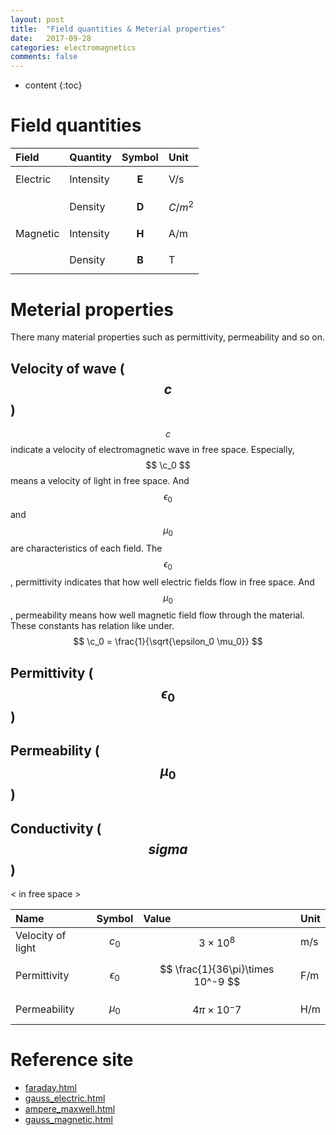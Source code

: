 ```yaml
---
layout: post
title:  "Field quantities & Meterial properties"
date:   2017-09-28
categories: electromagnetics
comments: false
---
```


<script type="text/javascript" src="http://cdn.mathjax.org/mathjax/latest/MathJax.js?config=TeX-AMS-MML_HTMLorMML"></script>

* content
{:toc}

# Field quantities

|   Field  |  Quantity |      Symbol     |     Unit    |
| :------- | :-------- | :-------------- | :---------- |
| Electric | Intensity | $$ \mathbf{E} $$ |     V/s     |  
|          | Density   | $$ \mathbf{D} $$ | $$ C/m^2 $$ |  
| Magnetic | Intensity | $$ \mathbf{H} $$ |     A/m     |  
|          | Density   | $$ \mathbf{B} $$ |      T      |  

# Meterial properties   
There many material properties such as permittivity, permeability and so on.

## Velocity of wave ($$ c $$)  
$$ c $$ indicate a velocity of electromagnetic wave in free space. Especially, $$ \c_0 $$ means a velocity of light in free space. And $$ \epsilon_0 $$ and $$ \mu_0 $$ are characteristics of each field. The $$ \epsilon_0 $$, permittivity indicates that how well electric fields flow in free space. And $$ \mu_0 $$, permeability means how well magnetic field flow through the material.
These constants has relation like under.   
$$ \c_0 = \frac{1}{\sqrt{\epsilon_0 \mu_0}} $$


## Permittivity ($$ \epsilon_0 $$)

## Permeability ($$ \mu_0 $$)

## Conductivity ($$ sigma $$)

< in free space >    

|        Name       |       Symbol      |               Value              |    Unit    |   
| :---------------- | :---------------- | :------------------------------- | :--------- |   
| Velocity of light |    $$ c_0 $$      | $$ 3\times 10^8 $$               |    m/s     |  
| Permittivity      | $$ \epsilon_0 $$  | $$ \frac{1}{36\pi}\times 10^-9 $$|    F/m     |  
| Permeability      |    $$ \mu_0 $$    | $$ 4\pi\times 10^-7 $$           |    H/m     |



# Reference site
* [faraday.html](https://em.geosci.xyz/content/maxwell1_fundamentals/formative_laws/faraday.html)
* [gauss_electric.html](https://em.geosci.xyz/content/maxwell1_fundamentals/formative_laws/gauss_electric.html)
* [ampere_maxwell.html](https://em.geosci.xyz/content/maxwell1_fundamentals/formative_laws/ampere_maxwell.html)
* [gauss_magnetic.html](https://em.geosci.xyz/content/maxwell1_fundamentals/formative_laws/gauss_magnetic.html)
